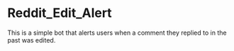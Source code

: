 Reddit_Edit_Alert
=================

This is a simple bot that alerts users when a comment they replied to in the past was edited.
